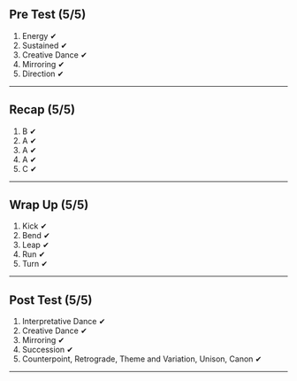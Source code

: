 ## Pre Test (5/5)
1) Energy ✔
2) Sustained ✔
3) Creative Dance ✔
4) Mirroring ✔
5) Direction ✔
___
## Recap (5/5)
1) B ✔
2) A ✔
3) A ✔
4) A ✔
5) C ✔
___
## Wrap Up (5/5)
1) Kick ✔
2) Bend ✔
3) Leap ✔
4) Run ✔
5) Turn ✔
___
## Post Test (5/5)
1) Interpretative Dance ✔
2) Creative Dance ✔
3) Mirroring ✔
4) Succession ✔
5) Counterpoint, Retrograde, Theme and Variation, Unison, Canon ✔
___
